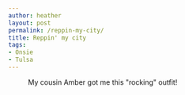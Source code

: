 ```yaml
---
author: heather
layout: post
permalink: /reppin-my-city/
title: Reppin' my city
tags:
- Onsie
- Tulsa
---
```


<figure>
	<img src="http://silasq.com/uploads/2012/03/Si-Tulsa-Rocks.jpg" alt="">	
	<figcaption>My cousin Amber got me this "rocking" outfit!  </figcaption>
</figure>

